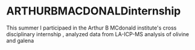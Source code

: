 # ARTHURBMACDONALDinternship

This summer I participaed in the Arthur B MCdonald institute's cross disciplinary internship , analyzed data from LA-ICP-MS analysis of olivine and galena
